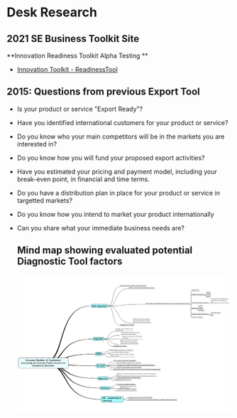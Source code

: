 # Desk Research

## 2021 SE Business Toolkit Site
**Innovation Readiness Toolkit
Alpha Testing
**

- [Innovation Toolkit - ReadinessTool](/files/2021_03_25_InnovationToolit.pdf)




## 2015: Questions from previous Export Tool

- Is your product or service "Export Ready"?
- Have you identified international customers for your product or service?
- Do you know who your main competitors will be in the markets you are interested in?
- Do you know how you will fund your proposed export activities?
- Have you estimated your pricing and payment model, including your break-even point, in financial and time terms.
- Do you have a distribution plan in place for your product or service in targetted markets?
- Do you know how you intend to market your product internationally
- Can you share what your immediate business needs are?

  ## Mind map showing evaluated potential Diagnostic Tool factors
  ![Diagnostic MindMap factors](/files/diagnostic_mind.jpeg)
